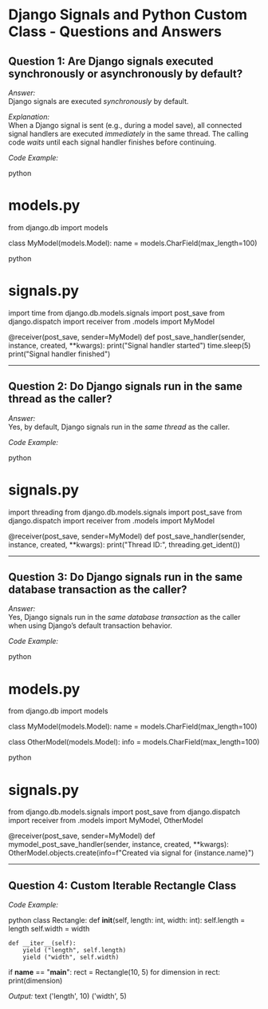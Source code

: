 # Django Signals and Python Custom Class - Questions and Answers

## Question 1: Are Django signals executed synchronously or asynchronously by default?

*Answer:*  
Django signals are executed *synchronously* by default.

*Explanation:*  
When a Django signal is sent (e.g., during a model save), all connected signal handlers are executed *immediately* in the same thread. The calling code *waits* until each signal handler finishes before continuing.

*Code Example:*

python
# models.py
from django.db import models

class MyModel(models.Model):
    name = models.CharField(max_length=100)


python
# signals.py
import time
from django.db.models.signals import post_save
from django.dispatch import receiver
from .models import MyModel

@receiver(post_save, sender=MyModel)
def post_save_handler(sender, instance, created, **kwargs):
    print("Signal handler started")
    time.sleep(5)
    print("Signal handler finished")


---

## Question 2: Do Django signals run in the same thread as the caller?

*Answer:*  
Yes, by default, Django signals run in the *same thread* as the caller.

*Code Example:*

python
# signals.py
import threading
from django.db.models.signals import post_save
from django.dispatch import receiver
from .models import MyModel

@receiver(post_save, sender=MyModel)
def post_save_handler(sender, instance, created, **kwargs):
    print("Thread ID:", threading.get_ident())


---

## Question 3: Do Django signals run in the same database transaction as the caller?

*Answer:*  
Yes, Django signals run in the *same database transaction* as the caller when using Django’s default transaction behavior.

*Code Example:*

python
# models.py
from django.db import models

class MyModel(models.Model):
    name = models.CharField(max_length=100)

class OtherModel(models.Model):
    info = models.CharField(max_length=100)


python
# signals.py
from django.db.models.signals import post_save
from django.dispatch import receiver
from .models import MyModel, OtherModel

@receiver(post_save, sender=MyModel)
def mymodel_post_save_handler(sender, instance, created, **kwargs):
    OtherModel.objects.create(info=f"Created via signal for {instance.name}")


---

## Question 4: Custom Iterable Rectangle Class

*Code Example:*

python
class Rectangle:
    def __init__(self, length: int, width: int):
        self.length = length
        self.width = width

    def __iter__(self):
        yield ("length", self.length)
        yield ("width", self.width)

if __name__ == "__main__":
    rect = Rectangle(10, 5)
    for dimension in rect:
        print(dimension)


*Output:*
text
('length', 10)
('width', 5)
